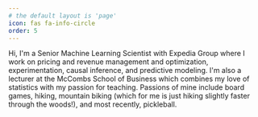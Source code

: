 ```yaml
---
# the default layout is 'page'
icon: fas fa-info-circle
order: 5
---
```


Hi, I'm a Senior Machine Learning Scientist with Expedia Group where I work on pricing and revenue management and optimization, experimentation, causal inference, and predictive modeling. I'm also a lecturer at the McCombs School of Business which combines my love of statistics with my passion for teaching. Passions of mine include board games, hiking, mountain biking (which for me is just hiking slightly faster through the woods!), and most recently, pickleball.
